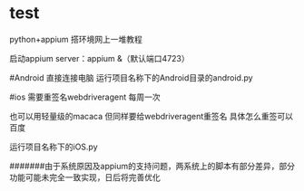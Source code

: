# test
python+appium 搭环境网上一堆教程

启动appium server：appium &（默认端口4723）

#Android
直接连接电脑 运行项目名称下的Android目录的android.py

#ios
需要重签名webdriveragent 每周一次 

也可以用轻量级的macaca 但同样要给webdriveragent重签名 具体怎么重签可以百度 

运行项目名称下的iOS.py

#######由于系统原因及appium的支持问题，两系统上的脚本有部分差异，部分功能可能未完全一致实现，日后将完善优化
